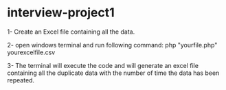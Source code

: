 # interview-project1

1- Create an Excel file containing all the data.

2- open windows terminal and run following command:
   php "yourfile.php" yourexcelfile.csv

3- The terminal will execute the code and will generate an excel file containing all the duplicate data with the number of time the data has been repeated.
